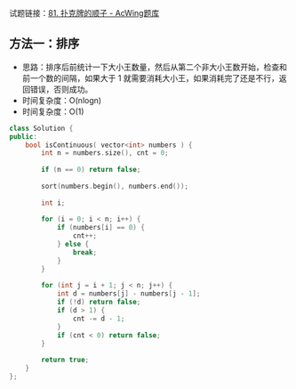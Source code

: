 试题链接：[81. 扑克牌的顺子 - AcWing题库](https://www.acwing.com/problem/content/77/)

## 方法一：排序

- 思路：排序后前统计一下大小王数量，然后从第二个非大小王数开始，检查和前一个数的间隔，如果大于 1 就需要消耗大小王，如果消耗完了还是不行，返回错误，否则成功。
- 时间复杂度：O(nlogn)
- 时间复杂度：O(1)

```cpp
class Solution {
public:
    bool isContinuous( vector<int> numbers ) {
        int n = numbers.size(), cnt = 0;
        
        if (n == 0) return false;
        
        sort(numbers.begin(), numbers.end());
        
        int i;
        
        for (i = 0; i < n; i++) {
            if (numbers[i] == 0) {
                cnt++;
            } else {
                break;
            }
        }
        
        for (int j = i + 1; j < n; j++) {
            int d = numbers[j] - numbers[j - 1];
            if (!d) return false;
            if (d > 1) {
                cnt -= d - 1;
            }
            if (cnt < 0) return false;
        }
        
        return true;
    }
};
```
